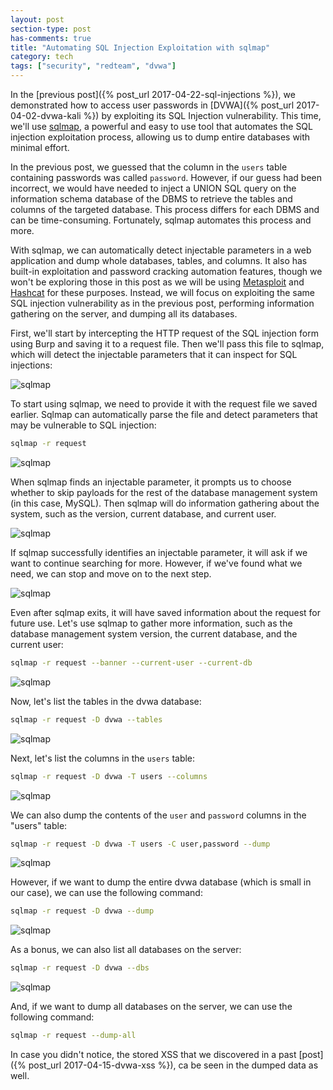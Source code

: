 ```yaml
---
layout: post
section-type: post
has-comments: true
title: "Automating SQL Injection Exploitation with sqlmap"
category: tech
tags: ["security", "redteam", "dvwa"]
---
```


In the [previous post]({% post_url 2017-04-22-sql-injections %}), we
demonstrated how to access user passwords in
[DVWA]({% post_url 2017-04-02-dvwa-kali %}) by exploiting its SQL Injection
vulnerability. This time, we'll use [sqlmap](https://sqlmap.org/), a powerful
and easy to use tool that automates the SQL injection exploitation process,
allowing us to dump entire databases with minimal effort.

In the previous post, we guessed that the column in the `users` table containing
passwords was called `password`. However, if our guess had been incorrect, we
would have needed to inject a UNION SQL query on the information schema database
of the DBMS to retrieve the tables and columns of the targeted database. This
process differs for each DBMS and can be time-consuming. Fortunately, sqlmap
automates this process and more.

With sqlmap, we can automatically detect injectable parameters in a web
application and dump whole databases, tables, and columns. It also has built-in
exploitation and password cracking automation features, though we won't be
exploring those in this post as we will be using
[Metasploit](https://www.metasploit.com/) and
[Hashcat](https://hashcat.net/hashcat/) for these purposes. Instead, we will
focus on exploiting the same SQL injection vulnerability as in the previous
post, performing information gathering on the server, and dumping all its
databases.

First, we'll start by intercepting the HTTP request of the SQL injection form
using Burp and saving it to a request file. Then we'll pass this file to sqlmap,
which will detect the injectable parameters that it can inspect for SQL
injections:

![sqlmap](/img/posts/sqlmap/sqlmap.png)

To start using sqlmap, we need to provide it with the request file we saved
earlier. Sqlmap can automatically parse the file and detect parameters that may
be vulnerable to SQL injection:

```bash
sqlmap -r request
```

![sqlmap](/img/posts/sqlmap/sqlmap-0.png)

When sqlmap finds an injectable parameter, it prompts us to choose whether to
skip payloads for the rest of the database management system (in this case,
MySQL). Then sqlmap will do information gathering about the system, such as the
version, current database, and current user.

![sqlmap](/img/posts/sqlmap/sqlmap-1.png)

If sqlmap successfully identifies an injectable parameter, it will ask if we
want to continue searching for more. However, if we've found what we need, we
can stop and move on to the next step.

![sqlmap](/img/posts/sqlmap/sqlmap-2.png)

Even after sqlmap exits, it will have saved information about the request for
future use. Let's use sqlmap to gather more information, such as the database
management system version, the current database, and the current user:

```bash
sqlmap -r request --banner --current-user --current-db
```

![sqlmap](/img/posts/sqlmap/sqlmap-3.png)

Now, let's list the tables in the dvwa database:

```bash
sqlmap -r request -D dvwa --tables
```

![sqlmap](/img/posts/sqlmap/sqlmap-4.png)

Next, let's list the columns in the `users` table:

```bash
sqlmap -r request -D dvwa -T users --columns
```

![sqlmap](/img/posts/sqlmap/sqlmap-5.png)

We can also dump the contents of the `user` and `password` columns in the
"users" table:

```bash
sqlmap -r request -D dvwa -T users -C user,password --dump
```

![sqlmap](/img/posts/sqlmap/sqlmap-7.png)

However, if we want to dump the entire dvwa database (which is small in our
case), we can use the following command:

```bash
sqlmap -r request -D dvwa --dump
```

![sqlmap](/img/posts/sqlmap/sqlmap-8.png)

As a bonus, we can also list all databases on the server:

```bash
sqlmap -r request -D dvwa --dbs
```

![sqlmap](/img/posts/sqlmap/sqlmap-9.png)

And, if we want to dump all databases on the server, we can use the following
command:

```bash
sqlmap -r request --dump-all
```

In case you didn't notice, the stored XSS that we discovered in a past
[post]({% post_url 2017-04-15-dvwa-xss %}), ca be seen in the dumped data as
well.
